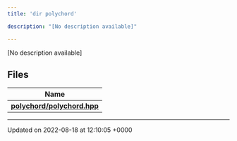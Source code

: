 ```yaml
---
title: 'dir polychord'

description: "[No description available]"

---
```







[No description available]

## Files

| Name           |
| -------------- |
| **[polychord/polychord.hpp](/documentation/code/gambit_2-2/files/polychord_8hpp/#file-polychord.hpp)**  |






-------------------------------

Updated on 2022-08-18 at 12:10:05 +0000
